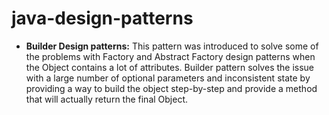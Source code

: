 # java-design-patterns

* **Builder Design patterns:**	This pattern was introduced to solve some of the problems with Factory and Abstract Factory design patterns when the Object contains a lot of attributes. Builder pattern solves the issue with a large number of optional parameters and inconsistent state by providing a way to build the object step-by-step and provide a method that will actually return the final Object.

